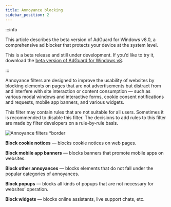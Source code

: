 ```yaml
---
title: Annoyance blocking
sidebar_position: 2
---
```


:::info

This article describes the beta version of AdGuard for Windows v8.0, a comprehensive ad blocker that protects your device at the system level.

This is a beta release and still under development. If you’d like to try it, download the [beta version of AdGuard for Windows v8](https://agrd.io/adguard_for_windows_8_beta).

:::

Annoyance filters are designed to improve the usability of websites by blocking elements on pages that are not advertisements but distract from and interfere with site interaction or content consumption — such as various modal windows and interactive forms, cookie consent notifications and requests, mobile app banners, and various widgets.

This filter may contain rules that are not suitable for all users. Sometimes it is recommended to disable this filter. The decisions to add rules to this filter are made by filter developers on a rule-by-rule basis.

![Annoyance filters *border](https://cdn.adtidy.org/content/kb/ad_blocker/windows/version_8/protection/annoyance_blocking.png)

**Block cookie notices** — blocks cookie notices on web pages.

**Block mobile app banners** — blocks banners that promote mobile apps on websites.

**Block other annoyances** — blocks elements that do not fall under the popular categories of annoyances.

**Block popups** — blocks all kinds of popups that are not necessary for websites’ operation.

**Block widgets** — blocks online assistants, live support chats, etc.

